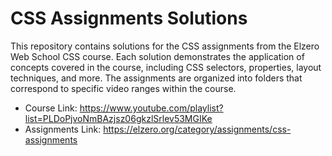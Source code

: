 # CSS Assignments Solutions

This repository contains solutions for the CSS assignments from the Elzero Web School CSS course. Each solution demonstrates the application of concepts covered in the course, including CSS selectors, properties, layout techniques, and more. The assignments are organized into folders that correspond to specific video ranges within the course.

- Course Link: https://www.youtube.com/playlist?list=PLDoPjvoNmBAzjsz06gkzlSrlev53MGIKe
- Assignments Link: https://elzero.org/category/assignments/css-assignments
